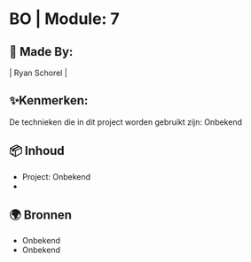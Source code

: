 # BO | Module: 7 
## 🧩 Made By:
| Ryan Schorel | 
## ✨Kenmerken:
De technieken die in dit project worden gebruikt zijn: Onbekend
## 📦 Inhoud
* Project: Onbekend
* 
## 🌍 Bronnen
* Onbekend
* Onbekend

